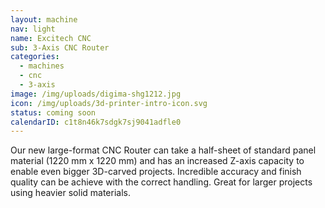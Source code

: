 ```yaml
---
layout: machine
nav: light
name: Excitech CNC
sub: 3-Axis CNC Router
categories:
  - machines
  - cnc
  - 3-axis
image: /img/uploads/digima-shg1212.jpg
icon: /img/uploads/3d-printer-intro-icon.svg
status: coming soon
calendarID: c1t8n46k7sdgk7sj9041adfle0
---
```


Our new large-format CNC Router can take a half-sheet of standard panel material (1220 mm x 1220 mm) and has an increased Z-axis capacity to enable even bigger 3D-carved projects. Incredible accuracy and finish quality can be achieve with the correct handling. Great for larger projects using heavier solid materials.
